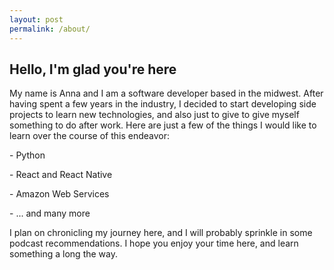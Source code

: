 ```yaml
---
layout: post
permalink: /about/
---
```


## Hello, I'm glad you're here
My name is Anna and I am a software developer based in the midwest. After having spent a few years in the industry, I decided to start developing side projects to learn new technologies,
and also just to give to give myself something to do after work. Here are just a few of the things I would like to learn over the course of this endeavor:

\- Python

\- React and React Native

\- Amazon Web Services

\- ... and many more

I plan on chronicling my journey here, and I will probably sprinkle in some podcast recommendations.
I hope you enjoy your time here, and learn something a long the way.

